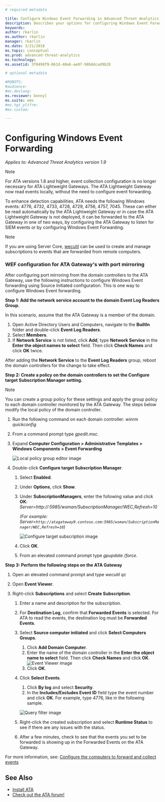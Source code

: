 ```yaml
---
# required metadata

title: Configure Windows Event Forwarding in Advanced Threat Analytics | Microsoft Docs
description: Describes your options for configuring Windows Event Forwarding with ATA
keywords:
author: rkarlin
ms.author: rkarlin
manager: rkarlin
ms.date: 3/21/2018
ms.topic: conceptual
ms.prod: advanced-threat-analytics
ms.technology:
ms.assetid: 3f0498f9-061d-40e6-ae07-98b8dcad9b20

# optional metadata

#ROBOTS:
#audience:
#ms.devlang:
ms.reviewer: bennyl
ms.suite: ems
#ms.tgt_pltfrm:
#ms.custom:

---
```


# Configuring Windows Event Forwarding

*Applies to: Advanced Threat Analytics version 1.9*

> [!NOTE]
> For ATA versions 1.8 and higher, event collection configuration is no longer necessary for ATA Lightweight Gateways. The ATA Lightweight Gateway now read events locally, without the need to configure event forwarding.

To enhance detection capabilities, ATA needs the following Windows events: 4776, 4732, 4733, 4728, 4729, 4756, 4757, 7045. These can either be read automatically by the ATA Lightweight Gateway or in case the ATA Lightweight Gateway is not deployed, it can be forwarded to the ATA Gateway in one of two ways, by configuring the ATA Gateway to listen for SIEM events or by configuring Windows Event Forwarding.

> [!NOTE]
> If you are using Server Core, [wecutil](https://docs.microsoft.com/windows-server/administration/windows-commands/wecutil) can be used to create and manage subscriptions to events that are forwarded from remote computers.

### WEF configuration for ATA Gateway's with port mirroring

After configuring port mirroring from the domain controllers to the ATA Gateway, use the following instructions to configure Windows Event forwarding using Source Initiated configuration. This is one way to configure Windows Event forwarding. 

**Step 1: Add the network service account to the domain Event Log Readers Group.** 

In this scenario, assume that the ATA Gateway is a member of the domain.

1.	Open Active Directory Users and Computers, navigate to the **BuiltIn** folder and double-click **Event Log Readers**. 
2.	Select **Members**.
3.	If **Network Service** is not listed, click **Add**, type **Network Service** in the **Enter the object names to select** field. Then click **Check Names** and click **OK** twice. 

After adding the **Network Service** to the **Event Log Readers** group, reboot the domain controllers for the change to take effect.

**Step 2: Create a policy on the domain controllers to set the Configure target Subscription Manager setting.** 
> [!Note] 
> You can create a group policy for these settings and apply the group policy to each domain controller monitored by the ATA Gateway. The steps below modify the local policy of the domain controller. 	

1. Run the following command on each domain controller: *winrm quickconfig*
2. From a command prompt type *gpedit.msc*.
3. Expand **Computer Configuration > Administrative Templates > Windows Components > Event Forwarding**

   ![Local policy group editor image](media/wef%201%20local%20group%20policy%20editor.png)

4. Double-click **Configure target Subscription Manager**.
   
   1.  Select **Enabled**.
   2.  Under **Options**, click **Show**.

   3.  Under **SubscriptionManagers**, enter the following value and click **OK**: *Server=http://<fqdnATAGateway>:5985/wsman/SubscriptionManager/WEC,Refresh=10* 
      
        *(For example: Server=`http://atagateway9.contoso.com:5985/wsman/SubscriptionManager/WEC,Refresh=10`)*
      
        ![Configure target subscription image](media/wef%202%20config%20target%20sub%20manager.png)
      
   4.  Click **OK**.
   5.  From an elevated command prompt type *gpupdate /force*. 

**Step 3: Perform the following steps on the ATA Gateway** 

1.	Open an elevated command prompt and type *wecutil qc*
2.	Open **Event Viewer**. 
3.	Right-click **Subscriptions** and select **Create Subscription**. 

    1.	Enter a name and description for the subscription. 
    2.	For **Destination Log**, confirm that **Forwarded Events** is selected. For ATA to read the events, the destination log must be **Forwarded Events**. 
    3.	Select **Source computer initiated** and click **Select Computers Groups**.
        1.	Click **Add Domain Computer**.
        2.	Enter the name of the domain controller in the **Enter the object name to select** field. Then click **Check Names** and click **OK**.  
          ![Event Viewer image](media/wef3%20event%20viewer.png)  
        3.	Click **OK**.
    4.	Click **Select Events**.
        1. Click **By log** and select **Security**.
        2. In the **Includes/Excludes Event ID** field type the event number and click **OK**. For example, type 4776, like in the following sample.

        ![Query filter image](media/wef%204%20query%20filter.png)

    5.	Right-click the created subscription and select **Runtime Status** to see if there are any issues with the status. 
    6.	After a few minutes, check to see that the events you set to be forwarded is showing up in the Forwarded Events on the ATA Gateway.


For more information, see: [Configure the computers to forward and collect events](https://technet.microsoft.com/library/cc748890)

## See Also
- [Install ATA](install-ata-step1.md)
- [Check out the ATA forum!](https://social.technet.microsoft.com/Forums/security/home?forum=mata)
